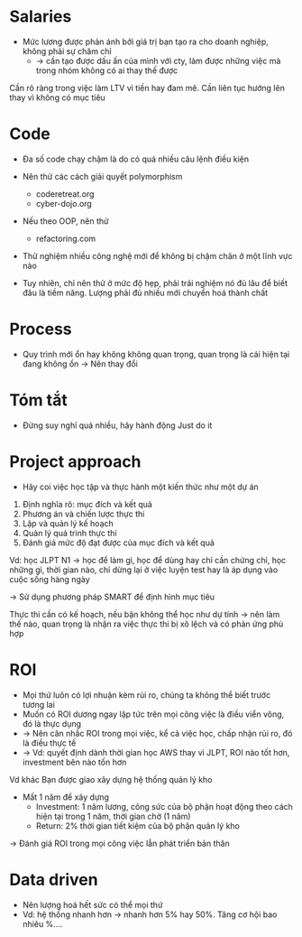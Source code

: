 # Salaries
- Mức lương được phản ánh bởi giá trị bạn tạo ra cho doanh nghiệp, không phải sự chăm chỉ
	- -> cần tạo được dấu ấn của mình với cty, làm được những việc mà trong nhóm không có ai thay thế được 

Cần rõ ràng trong việc làm LTV vì tiền hay đam mê. Cần liên tục hướng lên thay vì không có mục tiêu 


# Code
- Đa số code chạy chậm là do có quá nhiều câu lệnh điều kiện 
- Nên thử các cách giải quyết polymorphism
	- coderetreat.org
	- cyber-dojo.org
- Nếu theo OOP, nên thử 
	- refactoring.com

- Thử nghiệm nhiều công nghệ mới để không bị chậm chân ở một lĩnh vực nào
- Tuy nhiên, chỉ nên thử ở mức độ hẹp, phải trải nghiệm nó đủ lâu để biết đâu là tiềm năng. Lượng phải đủ nhiều mới chuyển hoá thành chất 

# Process
- Quy trình mới ổn hay không không quan trọng, quan trọng là cái hiện tại đang không ổn -> Nên thay đổi 


# Tóm tắt 
- Đừng suy nghĩ quá nhiều, hãy hành động 
Just do it 



# Project approach
- Hãy coi việc học tập và thực hành một kiến thức như một dự án

1. Định nghĩa rõ: mục đích và kết quả 
2. Phương án và chiến lược thực thi 
3. Lập và quản lý kế hoạch 
4. Quản lý quá trình thực thi 
5. Đánh giá mức độ đạt được của mục đích và kết quả 

Vd: học JLPT N1 -> học để làm gì, học để dùng hay chỉ cần chứng chỉ, học những gì, thời gian nào, chỉ dừng lại ở việc luyện test hay là áp dụng vào cuộc sống hàng ngày

-> Sử dụng phương pháp SMART để định hình mục tiêu 

Thực thi cần có kế hoạch, nếu bận không thể học như dự tính -> nên làm thế nào, quan trọng là nhận ra việc thực thi bị xô lệch và có phản ứng phù hợp 


# ROI
- Mọi thứ luôn có lợi nhuận kèm rủi ro, chúng ta không thể biết trước tương lai
- Muốn có ROI dương ngay lập tức trên mọi công việc là điều viển vông, đó là thực dụng
- -> Nên cân nhắc ROI trong mọi việc, kể cả việc học, chấp nhận rủi ro, đó là điều thực tế 
- -> Vd: quyết định dành thời gian học AWS thay vì JLPT, ROI nào tốt hơn, investment bên nào tốn hơn

Vd khác 
Bạn được giao xây dựng hệ thống quản lý kho
- Mất 1 năm để xây dựng
	- Investment: 1 năm lương, công sức của bộ phận hoạt động theo cách hiện tại trong 1 năm, thời gian chờ (1 năm)
	- Return: 2% thời gian tiết kiệm của bộ phận quản lý kho 

-> Đánh giá ROI trong mọi công việc lẫn phát triển bản thân 


# Data driven
- Nên lượng hoá hết sức có thể mọi thứ
- Vd: hệ thống nhanh hơn -> nhanh hơn 5% hay 50%. Tăng cơ hội bao nhiêu %....